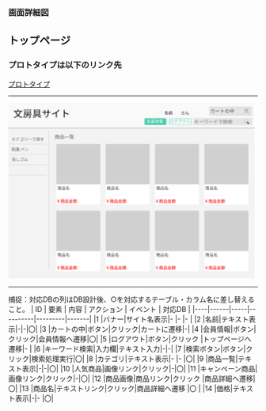 ### 画面詳細図
## トップページ
### プロトタイプは以下のリンク先
[プロトタイプ](https://www.figma.com/file/ZBReba9UB4XT2DDuA352MB/文房具サイト?node-id=0%3A1)
*****
<img src="./img/トップページ(ログイン後).png" width="500">

*****
捕捉：対応DBの列はDB設計後、○を対応するテーブル・カラム名に差し替えること。
| ID | 要素 | 内容 | アクション | イベント | 対応DB |
|----|------|-----|----------|---------|-------|
|1   |バナー|サイト名表示|-     |-        |-      |
|2   |名前|テキスト表示|-|-|〇|
|3   |カートの中|ボタン|クリック|カートに遷移|-|
|4   |会員情報|ボタン|クリック|会員情報へ遷移|〇|
|5   |ログアウト|ボタン|クリック   |トップページへ遷移|-      |
|6   |キーワード検索|入力欄|テキスト入力|-|-|
|7   |検索ボタン|ボタン|クリック|検索処理実行|〇|
|8   |カテゴリ|テキスト表示|-       |-       |〇|
|9   |商品一覧|テキスト表示|-|-|〇|
|10  |人気商品|画像リンク|クリック|-|〇|
|11  |キャンペーン商品|画像リンク|クリック|-|〇|
|12  |商品画像|商品リンク|クリック |商品詳細へ遷移|〇|
|13  |商品名|テキストリンク|クリック|商品詳細へ遷移   |〇      |
|14  |価格|テキスト表示|-|-           |〇|


